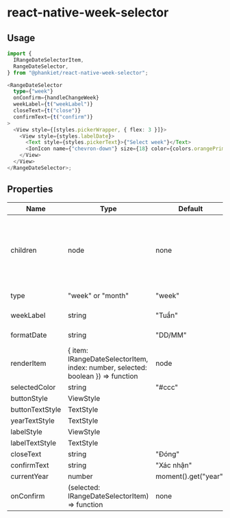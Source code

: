 # react-native-week-selector

## Usage

```typescript
import {
  IRangeDateSelectorItem,
  RangeDateSelector,
} from "@phankiet/react-native-week-selector";

<RangeDateSelector
  type={"week"}
  onConfirm={handleChangeWeek}
  weekLabel={t("weekLabel")}
  closeText={t("close")}
  confirmText={t("confirm")}
>
  <View style={[styles.pickerWrapper, { flex: 3 }]}>
    <View style={styles.labelDate}>
      <Text style={styles.pickerText}>{"Select week"}</Text>
      <IonIcon name={"chevron-down"} size={18} color={colors.orangePrimary} />
    </View>
  </View>
</RangeDateSelector>;
```

## Properties

| Name            | Type                                                                            | Default              | Required | Description                                                        |
| --------------- | ------------------------------------------------------------------------------- | -------------------- | -------- | ------------------------------------------------------------------ |
| children        | node                                                                            | none                 | true     | The interface when the user presses to select will display a popup |
| type            | "week" or "month"                                                               | "week"               | false    | Type of selector                                                   |
| weekLabel       | string                                                                          | "Tuần"               | false    | Label of week item                                                 |
| formatDate      | string                                                                          | "DD/MM"              | false    | Date format of item                                                |
| renderItem      | { item: IRangeDateSelectorItem, index: number, selected: boolean }) => function | node                 | false    | Item UI                                                            |
| selectedColor   | string                                                                          | "#ccc"               | false    |
| buttonStyle     | ViewStyle                                                                       |                      | false    |
| buttonTextStyle | TextStyle                                                                       |                      | false    |
| yearTextStyle   | TextStyle                                                                       |                      | false    |
| labelStyle      | ViewStyle                                                                       |                      | false    |
| labelTextStyle  | TextStyle                                                                       |                      | false    |
| closeText       | string                                                                          | "Đóng"               | false    |
| confirmText     | string                                                                          | "Xác nhận"           | false    |
| currentYear     | number                                                                          | moment().get("year") | false    |
| onConfirm       | (selected: IRangeDateSelectorItem) => function                                  | none                 | false    |
